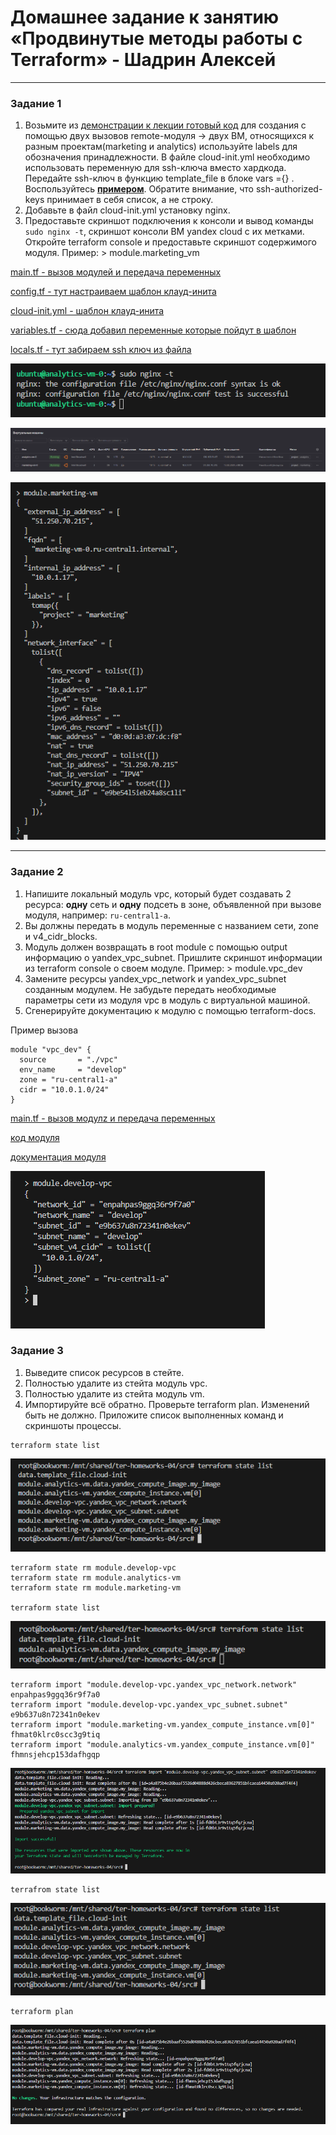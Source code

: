 # Домашнее задание к занятию «Продвинутые методы работы с Terraform» - Шадрин Алексей

------

### Задание 1

1. Возьмите из [демонстрации к лекции готовый код](https://github.com/netology-code/ter-homeworks/tree/main/04/demonstration1) для создания с помощью двух вызовов remote-модуля -> двух ВМ, относящихся к разным проектам(marketing и analytics) используйте labels для обозначения принадлежности.  В файле cloud-init.yml необходимо использовать переменную для ssh-ключа вместо хардкода. Передайте ssh-ключ в функцию template_file в блоке vars ={} .
Воспользуйтесь [**примером**](https://grantorchard.com/dynamic-cloudinit-content-with-terraform-file-templates/). Обратите внимание, что ssh-authorized-keys принимает в себя список, а не строку.
3. Добавьте в файл cloud-init.yml установку nginx.
4. Предоставьте скриншот подключения к консоли и вывод команды ```sudo nginx -t```, скриншот консоли ВМ yandex cloud с их метками. Откройте terraform console и предоставьте скриншот содержимого модуля. Пример: > module.marketing_vm

[main.tf - вызов модулей и передача переменных](./src/main.tf)

[config.tf - тут настраиваем шаблон клауд-инита](./src/config.tf)

[cloud-init.yml - шаблон клауд-инита](./src/cloud-init.yml)

[variables.tf - сюда добавил переменные которые пойдут в шаблон](./src/variables.tf)

[locals.tf - тут забираем ssh ключ из файла](./src/locals.tf)


![](./files/1.png)

![](./files/2.png)

![](./files/3.png)


------

### Задание 2

1. Напишите локальный модуль vpc, который будет создавать 2 ресурса: **одну** сеть и **одну** подсеть в зоне, объявленной при вызове модуля, например: ```ru-central1-a```.
2. Вы должны передать в модуль переменные с названием сети, zone и v4_cidr_blocks.
3. Модуль должен возвращать в root module с помощью output информацию о yandex_vpc_subnet. Пришлите скриншот информации из terraform console о своем модуле. Пример: > module.vpc_dev  
4. Замените ресурсы yandex_vpc_network и yandex_vpc_subnet созданным модулем. Не забудьте передать необходимые параметры сети из модуля vpc в модуль с виртуальной машиной.
5. Сгенерируйте документацию к модулю с помощью terraform-docs.
 
Пример вызова

```
module "vpc_dev" {
  source       = "./vpc"
  env_name     = "develop"
  zone = "ru-central1-a"
  cidr = "10.0.1.0/24"
}
```

[main.tf - вызов модулz и передача переменных](./src/main.tf)

[код модуля](./src/vpc)

[документация модуля](./src/vpc/readme.md)

![](./files/4.png)



### Задание 3
1. Выведите список ресурсов в стейте.
2. Полностью удалите из стейта модуль vpc.
3. Полностью удалите из стейта модуль vm.
4. Импортируйте всё обратно. Проверьте terraform plan. Изменений быть не должно.
Приложите список выполненных команд и скриншоты процессы.

```
terraform state list
```

![](./files/5.png)

```
terraform state rm module.develop-vpc
terraform state rm module.analytics-vm
terraform state rm module.marketing-vm

terraform state list
```

![](./files/6.png)


```
terraform import "module.develop-vpc.yandex_vpc_network.network" enpahpas9ggq36r9f7a0
terraform import "module.develop-vpc.yandex_vpc_subnet.subnet" e9b637u8n72341n0ekev
terraform import "module.marketing-vm.yandex_compute_instance.vm[0]" fhmat0klrc0scc3g9tiq
terraform import "module.analytics-vm.yandex_compute_instance.vm[0]" fhmnsjehcp153dafhgqp
```

![](./files/7.png)

```
terrafrom state list
```

![](./files/8.png)

```
terraform plan
```

![](./files/9.png)
